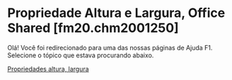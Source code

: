
# Propriedade Altura e Largura, Office Shared [fm20.chm2001250]

Olá! Você foi redirecionado para uma das nossas páginas de Ajuda F1. Selecione o tópico que estava procurando abaixo.

[Propriedades altura, largura](http://msdn.microsoft.com/library/b8fc82f0-c08f-c04a-58b7-062d8767e147%28Office.15%29.aspx)
